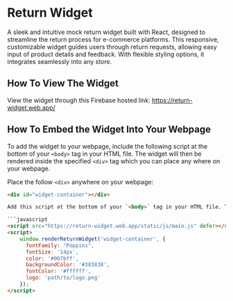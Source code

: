 # Return Widget

A sleek and intuitive mock return widget built with React, designed to streamline the return process for e-commerce platforms. This responsive, customizable widget guides users through return requests, allowing easy input of product details and feedback. With flexible styling options, it integrates seamlessly into any store.



## How To View The Widget

View the widget through this Firebase hosted link: https://return-widget.web.app/



## How To Embed the Widget Into Your Webpage

To add the widget to your webpage, include the following script at the bottom of your `<body>` tag in your HTML file. The widget will then be rendered inside the specified `<div>` tag which you can place any where on your webpage.

Place the follow `<div>` anywhere on your webpage:

```html
<div id="widget-container"></div>

Add this script at the bottom of your `<body>` tag in your HTML file. The colors, fonts, and logo are set by default but as the admin, you may change it as you please with the follow attributes:

```javascript
<script src="https://return-widget.web.app/static/js/main.js" defer></script>
<script>
    window.renderReturnWidget('widget-container', {
      fontFamily: "Poppins",
      fontSize: '14px',
      color: '#007bff',
      backgroundColor: '#383838',
      fontColor: '#ffffff',
      logo: 'path/to/logo.png'
    });
</script>
